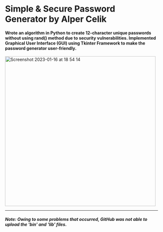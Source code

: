 # Simple & Secure Password Generator by Alper Celik
#### Wrote an algorithm in Python to create 12-character unique passwords without using rand() method due to security vulnerabilities. Implemented Graphical User Interface (GUI) using Tkinter Framework to make the password generator user-friendly.


<img width="496" alt="Screenshot 2023-01-16 at 18 54 14" src="https://user-images.githubusercontent.com/53222156/212719543-7592003f-fd69-42d0-a0ea-eb3b4bd0d2ba.png">


---
##### Note: Owing to some problems that occurred, GitHub was not able to upload the 'bin' and 'lib' files. 
